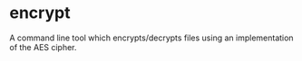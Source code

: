 # encrypt
A command line tool which encrypts/decrypts files using an implementation of the AES cipher.
